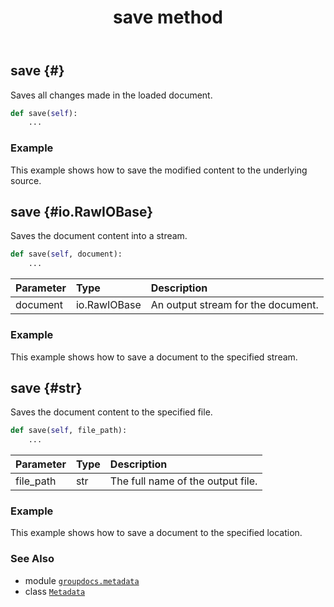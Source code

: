﻿---
title: save method
second_title: GroupDocs.Metadata for Python via .NET API References
description: 
type: docs
url: /python-net/groupdocs.metadata/metadata/save/
is_root: false
weight: 100
---

## save {#}

Saves all changes made in the loaded document.



```python
def save(self):
    ...
```



### Example 


This example shows how to save the modified content to the underlying source.


## save {#io.RawIOBase}

Saves the document content into a stream.



```python
def save(self, document):
    ...
```


| Parameter | Type | Description |
| :- | :- | :- |
| document | io.RawIOBase | An output stream for the document. |

### Example 


This example shows how to save a document to the specified stream.


## save {#str}

Saves the document content to the specified file.



```python
def save(self, file_path):
    ...
```


| Parameter | Type | Description |
| :- | :- | :- |
| file_path | str | The full name of the output file. |

### Example 


This example shows how to save a document to the specified location.



### See Also
* module [`groupdocs.metadata`](../../)
* class [`Metadata`](/metadata/python-net/groupdocs.metadata/metadata)
